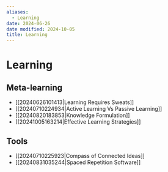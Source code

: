 ```yaml
---
aliases:
  - Learning
date: 2024-06-26
date modified: 2024-10-05
title: Learning
---
```


# Learning

## Meta-learning

- [[20240626101413|Learning Requires Sweats]]
- [[20240710224934|Active Learning Vs Passive Learning]]
- [[20240820183853|Knowledge Formulation]]
- [[20241005163214|Effective Learning Strategies]]

## Tools

- [[20240710225923|Compass of Connected Ideas]]
- [[20240831035244|Spaced Repetition Software]]
